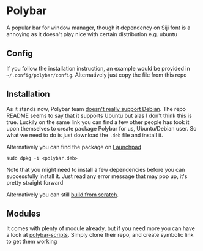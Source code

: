 # Polybar

A popular bar for window manager, though it dependency on Siji font is a annoying as it doesn't play nice with certain distribution e.g. ubuntu

## Config

If you follow the installation instruction, an example would be provided in `~/.config/polybar/config`. Alternatively just copy the file from this repo

## Installation

As it stands now, Polybar team [doesn't really support Debian](https://github.com/polybar/polybar/issues/1959). The repo README seems to say that it supports Ubuntu but alas I don't think this is true. Luckily on the same link you can find a few other people has took it upon themselves to create package Polybar for us, Ubuntu/Debian user. So what we need to do is just download the `.deb` file and install it. 

Alternatively you can find the package on [Launchpad](https://launchpad.net/ubuntu/+builds?build_text=polybar&build_state=all)

```
sudo dpkg -i <polybar.deb>
```

Note that you might need to install a few dependencies before you can successfully install it. Just read any error message that may pop up, it's pretty straight forward

Alternatively you can still [build from scratch](./manual-installation.md).

## Modules

It comes with plenty of module already, but if you need more you can have a look at [polybar-scripts](https://github.com/polybar/polybar-scripts/tree/master/polybar-scripts). Simply clone their repo, and create symbolic link to get them working

